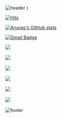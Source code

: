 ![header](https://capsule-render.vercel.app/api?height=200&fontSize=150&animation=fadeIn&fontColor=bd846b&&color=cead94)
)


[![Hits](https://hits.seeyoufarm.com/api/count/incr/badge.svg?url=https%3A%2F%2Fgithub.com%2Ffkwsur&count_bg=%23FFC6F7&title_bg=%239D6A57&icon=&icon_color=%23E7E7E7&title=hits&edge_flat=true)](https://hits.seeyoufarm.com)

[![Anurag's GitHub stats](https://github-readme-stats.vercel.app/api?username=fkwsur&show_icons=true&theme=radical)](https://github.com/anuraghazra/github-readme-stats)
		
[![Gmail Badge](https://img.shields.io/badge/Gmail-d14836?style=flat-square&logo=Gmail&logoColor=white&link=mailto:guswl543210@gmail.com)](mailto:guswl543210@gmail.com)

 <p><img src="https://img.shields.io/badge/React-61DAFB?style=flat&logo=React&logoColor=white"/>&nbsp</p>
 <p><img src="https://img.shields.io/badge/Node.js-339933?style=flat&logo=node-dot-js&logoColor=white"/>&nbsp</p>
 <p><img src="https://img.shields.io/badge/Mysql-E6B91E?style=flat-square&logo=MySql&logoColor=white"/></a>&nbsp</p>
 <p><img src="https://img.shields.io/badge/MongoDB-6DB33F?style=flat-square&logo=MongoDB&logoColor=white"/></a>&nbsp</p>
 <p><img src="https://img.shields.io/badge/HyperledgerFabric-DB3552?style=flat-square&logo=Hulu&logoColor=white"/></a>&nbsp</p>
 <p><img src="https://img.shields.io/badge/aws-333664?style=flat-square&logo=amazon-aws&logoColor=white"/></a>&nbsp</p>

![footer](https://capsule-render.vercel.app/api?height=200&color=cead94&section=footer)
